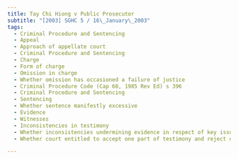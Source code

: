 ```yaml
---
title: Tay Chi Hiong v Public Prosecutor 
subtitle: "[2003] SGHC 5 / 16\_January\_2003"
tags:
  - Criminal Procedure and Sentencing
  - Appeal
  - Approach of appellate court
  - Criminal Procedure and Sentencing
  - Charge
  - Form of charge
  - Omission in charge
  - Whether omission has occasioned a failure of justice
  - Criminal Procedure Code (Cap 68, 1985 Rev Ed) s 396
  - Criminal Procedure and Sentencing
  - Sentencing
  - Whether sentence manifestly excessive
  - Evidence
  - Witnesses
  - Inconsistencies in testimony
  - Whether inconsistencies undermining evidence in respect of key issues
  - Whether court entitled to accept one part of testimony and reject other part

---
```


